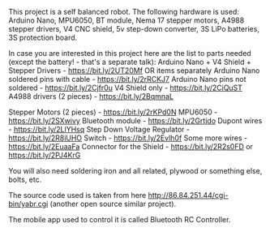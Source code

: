 This project is a self balanced robot. The following hardware is used: Arduino Nano, MPU6050, BT module, Nema 17 stepper motors, A4988 stepper drivers, V4 CNC shield, 5v step-down converter, 3S LiPo batteries, 3S protection board.

In case you are interested in this project here are the list to parts needed (except the battery! - that's a separate talk):
Arduino Nano + V4 Shield + Stepper Drivers - https://bit.ly/2UT20Mf
OR items separately 
Arduino Nano soldered pins with cable - https://bit.ly/2rRCKJ7
Arduino Nano pins not soldered - https://bit.ly/2Cjfr0u
V4 Shield only - https://bit.ly/2CiQuST
A4988 drivers (2 pieces) - https://bit.ly/2BqmnaL

Stepper Motors (2 pieces) - https://bit.ly/2rKPd0N
MPU6050 - https://bit.ly/2SXwivy
Bluetooth module - https://bit.ly/2Grtjdo
Dupont wires - https://bit.ly/2LlYHsq
Step Down Voltage Regulator - https://bit.ly/2R8iUHO
Switch - https://bit.ly/2Evlh0f
Some more wires - https://bit.ly/2EuaaFa
Connector for the Shield - https://bit.ly/2R2s0FD or https://bit.ly/2PJ4KrG

You will also need soldering iron and all related, plywood or something else,  bolts, etc.

The source code used is taken from here http://86.84.251.44/cgi-bin/yabr.cgi  (another open source similar project).

The mobile app used to control it is called Bluetooth RC Controller.